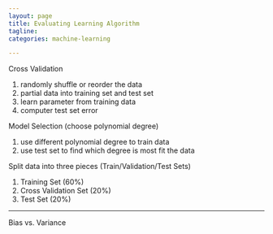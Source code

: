 ```yaml
---
layout: page
title: Evaluating Learning Algorithm
tagline:
categories: machine-learning

---
```


Cross Validation

1. randomly shuffle or reorder the data
2. partial data into training set and test set
3. learn parameter from training data
4. computer test set error

Model Selection (choose polynomial degree)

1. use different polynomial degree to train data
2. use test set to find which degree is most fit the data

Split data into three pieces (Train/Validation/Test Sets)

1. Training Set (60%)
2. Cross Validation Set (20%)
3. Test Set (20%)

---

Bias vs. Variance
